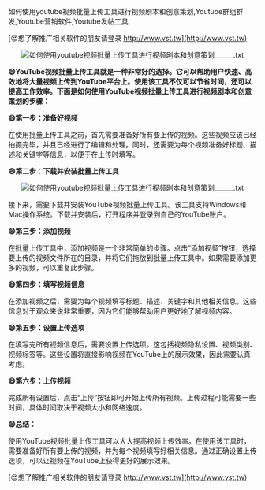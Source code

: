 如何使用youtube视频批量上传工具进行视频剧本和创意策划,Youtube群组群发,Youtube营销软件,Youtube发帖工具

[😍想了解推广相关软件的朋友请登录 http://www.vst.tw](http://www.vst.tw)

 <center><img src="https://vst.tw/MP4/tuiguang/png/1.png" alt="如何使用youtube视频批量上传工具进行视频剧本和创意策划______.txt"></center>

**😄YouTube视频批量上传工具就是一种非常好的选择。它可以帮助用户快速、高效地将大量视频上传到YouTube平台上。使用该工具不仅可以节省时间，还可以提高工作效率。下面是如何使用YouTube视频批量上传工具进行视频剧本和创意策划的步骤：**

**😄第一步：准备好视频**

在使用批量上传工具之前，首先需要准备好所有要上传的视频。这些视频应该已经拍摄完毕，并且已经进行了编辑和处理。同时，还需要为每个视频准备好标题、描述和关键字等信息，以便于在上传时填写。

**😄第二步：下载并安装批量上传工具**

 <center><img src="https://vst.tw/MP4/tuiguang/png/6.png" alt="如何使用youtube视频批量上传工具进行视频剧本和创意策划______.txt"></center>

接下来，需要下载并安装YouTube视频批量上传工具。该工具支持Windows和Mac操作系统。下载并安装后，打开程序并登录到自己的YouTube账户。

**😄第三步：添加视频**

在批量上传工具中，添加视频是一个非常简单的步骤。点击“添加视频”按钮，选择要上传的视频文件所在的目录，并将它们拖放到批量上传工具中。如果需要添加更多的视频，可以重复此步骤。

**😄第四步：填写视频信息**

在添加视频之后，需要为每个视频填写标题、描述、关键字和其他相关信息。这些信息对于观众来说非常重要，因为它们能够帮助用户更好地了解视频内容。

**😄第五步：设置上传选项**

在填写完所有视频信息后，需要设置上传选项。这包括视频隐私设置、视频类别、视频标签等。这些设置将直接影响视频在YouTube上的展示效果，因此需要认真考虑。

**😄第六步：上传视频**

完成所有设置后，点击“上传”按钮即可开始上传所有视频。上传过程可能需要一些时间，具体时间取决于视频大小和网络速度。

**😄总结：**

使用YouTube视频批量上传工具可以大大提高视频上传效率。在使用该工具时，需要准备好所有要上传的视频，并为每个视频填写好相关信息。通过正确设置上传选项，可以让视频在YouTube上获得更好的展示效果。

[😍想了解推广相关软件的朋友请登录 http://www.vst.tw](http://www.vst.tw)




